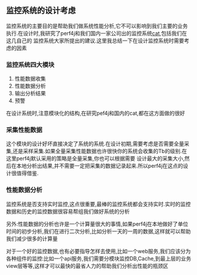 
## 监控系统的设计考虑

监控系统的主要目的是帮助我们做系统性能分析,它不可以影响到我们主要的业务执行.在设计时,我研究了perf4j和我们国内一家公司出的监控系统[cat](https://github.com/WangJunTYTL/cat),包括我们在这几自己的
监控系统大家所提出的建议.这里我总结一下在设计监控系统时需要考虑的因素


### 监控系统四大模块

1. 性能数据收集
2. 性能数据分析
3. 输出分析结果
4. 预警

在设计系统时,注意模块化的结构,在研究pef4j和国内的cat,都在这方面做的很好

### 采集性能数据

这个模块的设计好坏直接决定了系统的系统.在设计初期,需要考虑是否需要全量采集,还是采样采集.如果全量采集性能数据也许很快你的系统会收集的Tb的级别.在这里perf4j默认采用的策略是全量采集,你也可以根据需要
设计最大的采集大小,然后在本地分析出结果,并不需要一定把采集的数据记录起来.所以perf4j在这点的设计很值得借鉴.


### 性能数据分析

监控系统是否支持实时监控,这点很重要,最棒的监控系统都会支持实时.实时的监控数据和历史的监控数据很容易帮组我们做好系统的分析

另外:性能数据的分析也许是一个计算量很大的事情,如果perf4j在本地做好了单位时间的初步分析,我们在进行二次分析,比如分析一天的一周的数据,这样就可以帮助我们减少很多的计算量

对于一个好的监控数据,也有必要指导怎样去使用,比如一个web服务,我们应该分为各种组件的监控:比如一个api服务,我们需要分模块监控DB,Cache,到最上层的业务view层等等,这样才可以最快的最省人力的帮助我们分析出性能的瓶颈区














